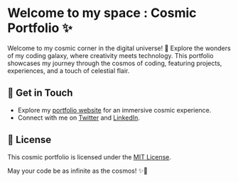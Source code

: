 # Welcome to my space : Cosmic Portfolio ✨

Welcome to my cosmic corner in the digital universe! 🚀 Explore the wonders of my coding galaxy, where creativity meets technology. This portfolio showcases my journey through the cosmos of coding, featuring projects, experiences, and a touch of celestial flair.

## 📡 Get in Touch

- Explore my [portfolio website](http://diyavj.me/) for an immersive cosmic experience.
- Connect with me on [Twitter](https://twitter.com/DiyaVijay6) and [LinkedIn](https://www.linkedin.com/in/diya-vijay/).

## 🚀 License

This cosmic portfolio is licensed under the [MIT License](LICENSE).

May your code be as infinite as the cosmos! ✨🌌
